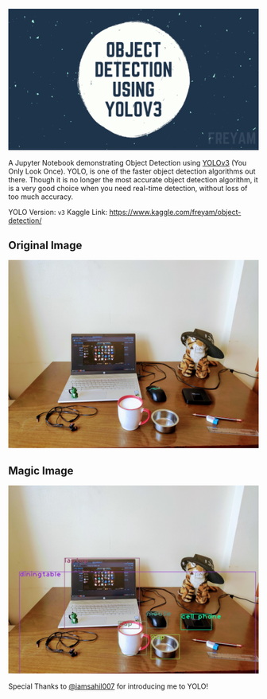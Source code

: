 ![](header.png)

A Jupyter Notebook demonstrating Object Detection using [YOLOv3](https://pjreddie.com/darknet/yolo/) (You Only Look Once). YOLO, is one of the faster object detection algorithms out there. Though it is no longer the most accurate object detection algorithm, it is a very good choice when you need real-time detection, without loss of too much accuracy.

YOLO Version: `v3`
Kaggle Link: https://www.kaggle.com/freyam/object-detection/

## Original Image

![](table.jpg)

## Magic Image

![](objectified-table.jpg)

Special Thanks to [@iamsahil007](https://github.com/imsahil007) for introducing me to YOLO!
